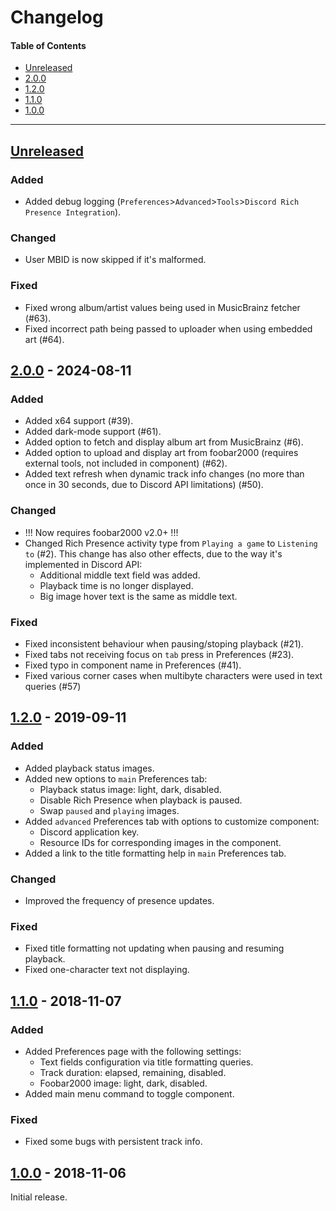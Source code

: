 # Changelog

#### Table of Contents
- [Unreleased](#unreleased)
- [2.0.0](#200---2024-08-11)
- [1.2.0](#120---2019-09-11)
- [1.1.0](#110---2018-11-07)
- [1.0.0](#100---2018-11-06)

___

## [Unreleased][]

### Added
- Added debug logging (`Preferences`>`Advanced`>`Tools`>`Discord Rich Presence Integration`).

### Changed
- User MBID is now skipped if it's malformed.

### Fixed
- Fixed wrong album/artist values being used in MusicBrainz fetcher (#63).
- Fixed incorrect path being passed to uploader when using embedded art (#64).

## [2.0.0][] - 2024-08-11

### Added
- Added x64 support (#39).
- Added dark-mode support (#61).
- Added option to fetch and display album art from MusicBrainz (#6).
- Added option to upload and display art from foobar2000 (requires external tools, not included in component) (#62).
- Added text refresh when dynamic track info changes (no more than once in 30 seconds, due to Discord API limitations) (#50).

### Changed
- !!! Now requires foobar2000 v2.0+ !!!
- Changed Rich Presence activity type from `Playing a game` to `Listening to` (#2).
  This change has also other effects, due to the way it's implemented in Discord API:
	- Additional middle text field was added.
	- Playback time is no longer displayed.
	- Big image hover text is the same as middle text.

### Fixed
- Fixed inconsistent behaviour when pausing/stoping playback (#21).
- Fixed tabs not receiving focus on `tab` press in Preferences (#23).
- Fixed typo in component name in Preferences (#41).
- Fixed various corner cases when multibyte characters were used in text queries (#57)

## [1.2.0][] - 2019-09-11
### Added
- Added playback status images.
- Added new options to `main` Preferences tab:
  - Playback status image: light, dark, disabled.
  - Disable Rich Presence when playback is paused.
  - Swap `paused` and `playing` images.
- Added `advanced` Preferences tab with options to customize component:
  - Discord application key.
  - Resource IDs for corresponding images in the component.
- Added a link to the title formatting help in `main` Preferences tab.

### Changed
- Improved the frequency of presence updates.

### Fixed
- Fixed title formatting not updating when pausing and resuming playback.
- Fixed one-character text not displaying.

## [1.1.0][] - 2018-11-07
### Added
- Added Preferences page with the following settings:
  - Text fields configuration via title formatting queries.
  - Track duration: elapsed, remaining, disabled.
  - Foobar2000 image: light, dark, disabled.
- Added main menu command to toggle component.

### Fixed
- Fixed some bugs with persistent track info.

## [1.0.0][] - 2018-11-06
Initial release.

[unreleased]: https://github.com/TheQwertiest/foo_discord_rich/compare/v2.0.0...HEAD
[2.0.0]: https://github.com/TheQwertiest/foo_discord_rich/compare/v1.2.0...v2.0.0
[1.2.0]: https://github.com/TheQwertiest/foo_discord_rich/compare/v1.1.0...v1.2.0
[1.1.0]: https://github.com/TheQwertiest/foo_discord_rich/compare/v1.0.0...v1.1.0
[1.0.0]: https://github.com/TheQwertiest/foo_discord_rich/commits/v1.0.0

